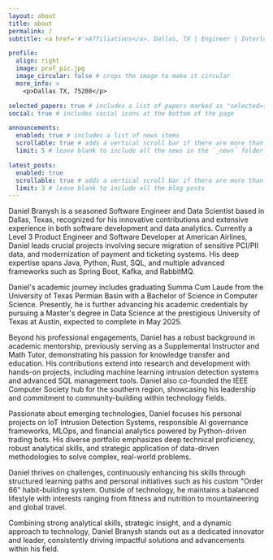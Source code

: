 ```yaml
---
layout: about
title: about
permalink: /
subtitle: <a href='#'>Affiliations</a>. Dallas, TX | Engineer | Interloper | Wizard

profile:
  align: right
  image: prof_pic.jpg
  image_circular: false # crops the image to make it circular
  more_info: >
    <p>Dallas TX, 75208</p>

selected_papers: true # includes a list of papers marked as "selected={true}"
social: true # includes social icons at the bottom of the page

announcements:
  enabled: true # includes a list of news items
  scrollable: true # adds a vertical scroll bar if there are more than 3 news items
  limit: 5 # leave blank to include all the news in the `_news` folder

latest_posts:
  enabled: true
  scrollable: true # adds a vertical scroll bar if there are more than 3 new posts items
  limit: 3 # leave blank to include all the blog posts
---
```


Daniel Branysh is a seasoned Software Engineer and Data Scientist based in Dallas, Texas, recognized for his innovative contributions and extensive experience in both software development and data analytics. Currently a Level 3 Product Engineer and Software Developer at American Airlines, Daniel leads crucial projects involving secure migration of sensitive PCI/PII data, and modernization of payment and ticketing systems. His deep expertise spans Java, Python, Rust, SQL, and multiple advanced frameworks such as Spring Boot, Kafka, and RabbitMQ.

Daniel's academic journey includes graduating Summa Cum Laude from the University of Texas Permian Basin with a Bachelor of Science in Computer Science. Presently, he is further advancing his academic credentials by pursuing a Master's degree in Data Science at the prestigious University of Texas at Austin, expected to complete in May 2025.

Beyond his professional engagements, Daniel has a robust background in academic mentorship, previously serving as a Supplemental Instructor and Math Tutor, demonstrating his passion for knowledge transfer and education. His contributions extend into research and development with hands-on projects, including machine learning intrusion detection systems and advanced SQL management tools. Daniel also co-founded the IEEE Computer Society hub for the southern region, showcasing his leadership and commitment to community-building within technology fields.

Passionate about emerging technologies, Daniel focuses his personal projects on IoT Intrusion Detection Systems, responsible AI governance frameworks, MLOps, and financial analytics powered by Python-driven trading bots. His diverse portfolio emphasizes deep technical proficiency, robust analytical skills, and strategic application of data-driven methodologies to solve complex, real-world problems.

Daniel thrives on challenges, continuously enhancing his skills through structured learning paths and personal initiatives such as his custom "Order 66" habit-building system. Outside of technology, he maintains a balanced lifestyle with interests ranging from fitness and nutrition to mountaineering and global travel.

Combining strong analytical skills, strategic insight, and a dynamic approach to technology, Daniel Branysh stands out as a dedicated innovator and leader, consistently driving impactful solutions and advancements within his field.

